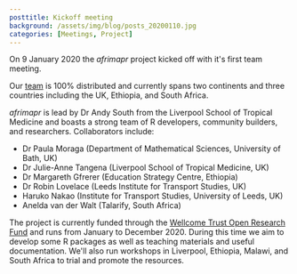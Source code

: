 ```yaml
---
posttitle: Kickoff meeting
background: /assets/img/blog/posts_20200110.jpg
categories: [Meetings, Project]
---
```


On 9 January 2020 the _afrimapr_ project kicked off with it's first team meeting. 

Our [team][team] is 100% distributed and currently spans two continents and three countries including the 
UK, Ethiopia, and South Africa.

_afrimapr_ is lead by Dr Andy South from the Liverpool School of Tropical Medicine and boasts a strong team of R developers, 
community builders, and researchers. Collaborators include:

- Dr Paula Moraga (Department of Mathematical Sciences, University of Bath, UK)
- Dr Julie-Anne Tangena (Liverpool School of Tropical Medicine, UK)
- Dr Margareth Gfrerer (Education Strategy Centre, Ethiopia)
- Dr Robin Lovelace (Leeds Institute for Transport Studies, UK)
- Haruko Nakao (Institute for Transport Studies, University of Leeds, UK)
- Anelda van der Walt (Talarify, South Africa)

The project is currently funded through the [Wellcome Trust Open Research Fund][open-fund] and runs from January to December 2020. During this time 
we aim to develop some R packages as well as teaching materials and useful documentation. We'll also run workshops in 
Liverpool, Ethiopia, Malawi, and South Africa to trial and promote the resources.


[team]: /team/
[open-fund]: https://wellcome.ac.uk/funding/people-and-projects/grants-awarded/afrimapr-facilitating-use-spatial-data-african-public
